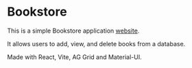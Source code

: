 # Bookstore

This is a simple Bookstore application [website](https://anit-a.github.io/Bookstore/). 

It allows users to add, view, and delete books from a database.

Made with React, Vite, AG Grid and Material-UI.

